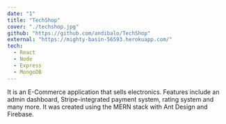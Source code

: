 ```yaml
---
date: "1"
title: "TechShop"
cover: "./techshop.jpg"
github: "https://github.com/andibalo/TechShop"
external: "https://mighty-basin-56593.herokuapp.com/"
tech:
  - React
  - Node
  - Express
  - MongoDB
---
```


It is an E-Commerce application that sells electronics. Features include an admin dashboard, Stripe-integrated payment system, rating system and many more. It was created using the MERN stack with Ant Design and Firebase.

